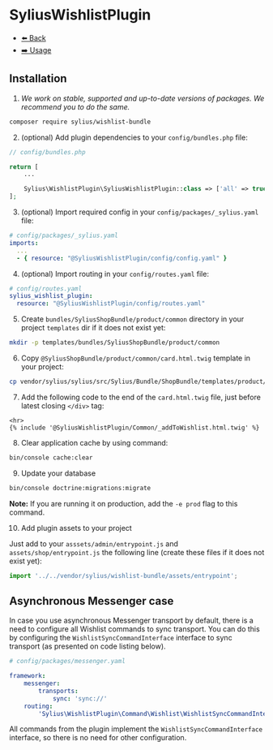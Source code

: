 # SyliusWishlistPlugin

- [⬅️ Back](../README.md#overview)
- [➡️ Usage](./02-usage.md)

## Installation


1. *We work on stable, supported and up-to-date versions of packages. We recommend you to do the same.*

```bash
composer require sylius/wishlist-bundle
```

2. (optional) Add plugin dependencies to your `config/bundles.php` file:

```php
// config/bundles.php

return [
    ...

    Sylius\WishlistPlugin\SyliusWishlistPlugin::class => ['all' => true],
];
```

3. (optional) Import required config in your `config/packages/_sylius.yaml` file:

```yaml
# config/packages/_sylius.yaml
imports:
  ...
  - { resource: "@SyliusWishlistPlugin/config/config.yaml" }
```

4. (optional) Import routing in your `config/routes.yaml` file:

  ```yaml
# config/routes.yaml
sylius_wishlist_plugin:
    resource: "@SyliusWishlistPlugin/config/routes.yaml"
```

5. Create `bundles/SyliusShopBundle/product/common` directory in your project `templates` dir if it does not exist yet:

```bash
mkdir -p templates/bundles/SyliusShopBundle/product/common
```

6. Copy `@SyliusShopBundle/product/common/card.html.twig` template in your project:

```bash
cp vendor/sylius/sylius/src/Sylius/Bundle/ShopBundle/templates/product/common/card.html.twig templates/bundles/SyliusShopBundle/product/common/card.html.twig
```

7. Add the following code to the end of the `card.html.twig` file, just before latest closing `</div>` tag:

```twig
<hr>
{% include '@SyliusWishlistPlugin/Common/_addToWishlist.html.twig' %} 
```

8. Clear application cache by using command:

```bash
bin/console cache:clear
```

9. Update your database

```bash
bin/console doctrine:migrations:migrate
```

**Note:** If you are running it on production, add the `-e prod` flag to this command.

10. Add plugin assets to your project

Just add to your `asssets/admin/entrypoint.js` and `assets/shop/entrypoint.js` the following line (create these files if it does not exist yet):

```javascript
import '../../vendor/sylius/wishlist-bundle/assets/entrypoint';
```

## Asynchronous Messenger case

In case you use asynchronous Messenger transport by default, there is a need to configure all Wishlist commands to sync transport.
You can do this by configuring the `WishlistSyncCommandInterface` interface to sync transport (as presented on code listing below).

```yaml
# config/packages/messenger.yaml

framework:
    messenger:
        transports:
            sync: 'sync://'
    routing:
        'Sylius\WishlistPlugin\Command\Wishlist\WishlistSyncCommandInterface': sync
```

All commands from the plugin implement the `WishlistSyncCommandInterface` interface, so there is no need for other configuration.
